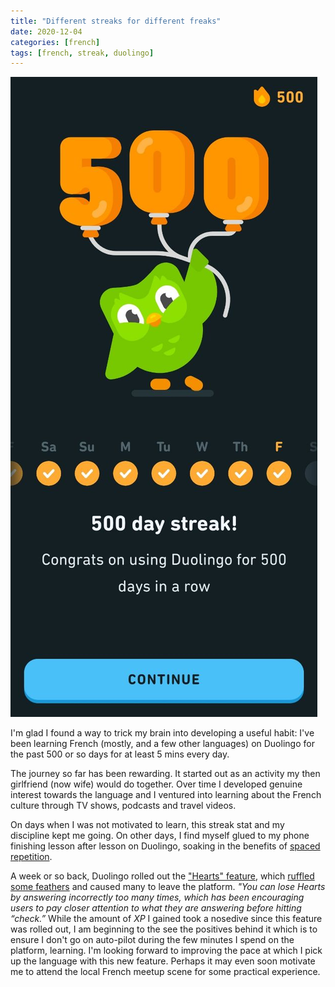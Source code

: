 ```yaml
---
title: "Different streaks for different freaks"
date: 2020-12-04
categories: [french]
tags: [french, streak, duolingo]
---
```


![500-day-streak](/assets/img/posts/different-streaks-for-different-freaks/500-day-streak.jpg)

I'm glad I found a way to trick my brain into developing a useful habit: I've been learning French (mostly, and a few other languages) on Duolingo for the past 500 or so days for at least 5 mins every day.

The journey so far has been rewarding. It started out as an activity my then girlfriend (now wife) would do together. Over time I developed genuine interest towards the language and I ventured into learning about the French culture through TV shows, podcasts and travel videos.

On days when I was not motivated to learn, this streak stat and my discipline kept me going. On other days,
I find myself glued to my phone finishing lesson after lesson on Duolingo, soaking in the benefits of [spaced repetition](https://en.wikipedia.org/wiki/Spaced_repetition).

A week or so back, Duolingo rolled out the ["Hearts" feature](https://support.duolingo.com/hc/en-us/articles/115002887326-What-are-Hearts-),
which [ruffled some feathers](https://forum.duolingo.com/comment/43960293) and caused many to leave the platform.
_"You can lose Hearts by answering incorrectly too many times, which has been encouraging users to pay closer attention to what they are answering before hitting “check.”_ While the amount of _XP_ I gained took a nosedive since this feature was rolled out, I am beginning to the see the positives behind it which is to ensure I don't go on auto-pilot during the few minutes I spend on the platform, learning. I'm looking forward to improving the pace at which I pick up the language with this new feature. Perhaps it may even soon motivate me to attend the local French meetup scene for some practical experience.